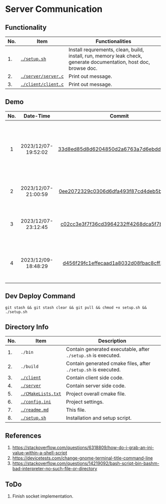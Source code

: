 # Server Communication

## Functionality

| No. | Item                                         | Functionalities                                                                                                   |
| --- | -------------------------------------------- | ----------------------------------------------------------------------------------------------------------------- |
| 1.  | [```./setup.sh```](./setup.sh)               | Install requrements, clean, build, install, run, memory leak check, generate documentation, host doc, browse doc. |
| 2.  | [```./server/server.c```](./server/server.c) | Print out message.                                                                                                |
| 3.  | [```./client/client.c```](./client/client.c) | Print out message.                                                                                                |

## Demo

| No. |      Date-Time      |                                                                             Commit                                                                              | Detail                                                    |           Demo Video           |
| :-: | :-----------------: | :-------------------------------------------------------------------------------------------------------------------------------------------------------------: | --------------------------------------------------------- | :----------------------------: |
|  1  | 2023/12/07-19:52:02 | [33d8ed85d8d6204850d2a6763a7d6ebddee37fc3](https://github.com/CYCU-AIoT-System-Lab/TPM_Sharing_Scheme/tree/33d8ed85d8d6204850d2a6763a7d6ebddee37fc3/socket_com) | Script add func: install req, clean, build, install, run. | <https://youtu.be/8Zay1Opzdgk> |
|  2  | 2023/12/07-21:00:59 | [0ee2072329c0306d6dfa493f87cd4deb5bc3e8c2](https://github.com/CYCU-AIoT-System-Lab/TPM_Sharing_Scheme/tree/0ee2072329c0306d6dfa493f87cd4deb5bc3e8c2/socket_com) | Script adjust launch order.                               | <https://youtu.be/zTvb3QRjuMI> |
|  3  | 2023/12/07-23:12:45 | [c02cc3e3f7f36cd3964232ff4268dca5f7b374ed](https://github.com/CYCU-AIoT-System-Lab/TPM_Sharing_Scheme/tree/c02cc3e3f7f36cd3964232ff4268dca5f7b374ed/socket_com) | Script add func: doc, host, browse.                       | <https://youtu.be/hjNEifu7EuQ> |
|  4  | 2023/12/09-18:48:29 | [d456f29fc1effecaad1a8032d08fbac8cff3d46d](https://github.com/CYCU-AIoT-System-Lab/TPM_Sharing_Scheme/tree/d456f29fc1effecaad1a8032d08fbac8cff3d46d/socket_com) | Script add func: mem leak check.                          | <https://youtu.be/mfSQhBRE4bI> |

## Dev Deploy Command

```
git stash && git stash clear && git pull && chmod +x setup.sh && ./setup.sh
```

## Directory Info

| No. | Item                                       | Description                                                        |
| --- | ------------------------------------------ | ------------------------------------------------------------------ |
| 1.  | ```./bin```                                | Contain generated executable, after ```./setup.sh``` is executed.  |
| 2.  | ```./build```                              | Contain generated cmake files, after ```./setup.sh``` is executed. |
| 3.  | [```./client```](./client/)                | Contain client side code.                                          |
| 4.  | [```./server```](./server/)                | Contain server side code.                                          |
| 5.  | [```./CMakeLists.txt```](./CMakeLists.txt) | Project overall cmake file.                                        |
| 6.  | [```./config.ini```](./config.ini)         | Project settings.                                                  |
| 7.  | [```./readme.md```](./readme.md)           | This file.                                                         |
| 8.  | [```./setup.sh```](./setup.sh)             | Installation and setup script.                                     |

## References

1. <https://stackoverflow.com/questions/6318809/how-do-i-grab-an-ini-value-within-a-shell-script>
2. <https://devicetests.com/change-gnome-terminal-title-command-line>
3. <https://stackoverflow.com/questions/14219092/bash-script-bin-bashm-bad-interpreter-no-such-file-or-directory>

## ToDo

1. Finish socket implementation.
